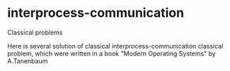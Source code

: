 # interprocess-communication
Classical problems

Here is several solution of classical interprocess-communication classical problem, which were written in a book "Modern Operating Systems" by A.Tanenbaum
